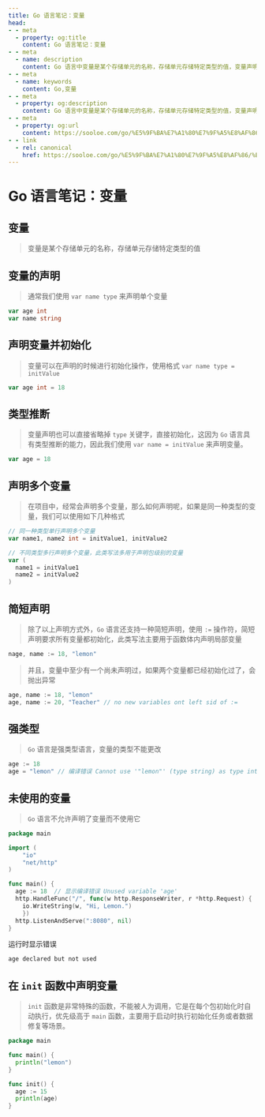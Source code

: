 ```yaml
---
title: Go 语言笔记：变量
head:
- - meta
  - property: og:title
    content: Go 语言笔记：变量
- - meta
  - name: description
    content: Go 语言中变量是某个存储单元的名称，存储单元存储特定类型的值，变量声明、初始化、使用及类型推断
- - meta
  - name: keywords
    content: Go,变量
- - meta
  - property: og:description
    content: Go 语言中变量是某个存储单元的名称，存储单元存储特定类型的值，变量声明、初始化、使用及类型推断
- - meta
  - property: og:url
    content: https://sooloe.com/go/%E5%9F%BA%E7%A1%80%E7%9F%A5%E8%AF%86/%E5%8F%98%E9%87%8F
- - link
  - rel: canonical
    href: https://sooloe.com/go/%E5%9F%BA%E7%A1%80%E7%9F%A5%E8%AF%86/%E5%8F%98%E9%87%8F
---
```

  
# Go 语言笔记：变量

## 变量

> 变量是某个存储单元的名称，存储单元存储特定类型的值

  

## 变量的声明

> 通常我们使用 `var name type` 来声明单个变量

```go
var age int
var name string
```

  

## 声明变量并初始化

> 变量可以在声明的时候进行初始化操作，使用格式 `var name type = initValue`

 ```go
var age int = 18
 ```

  

## 类型推断

> 变量声明也可以直接省略掉 `type`  关键字，直接初始化，这因为 `Go` 语言具有类型推断的能力，因此我们使用 `var name = initValue` 来声明变量。

```go
var age = 18
```

   

## 声明多个变量

> 在项目中，经常会声明多个变量，那么如何声明呢，如果是同一种类型的变量，我们可以使用如下几种格式

```go
// 同一种类型单行声明多个变量
var name1, name2 int = initValue1, initValue2

// 不同类型多行声明多个变量，此类写法多用于声明包级别的变量
var (
  name1 = initValue1
  name2 = initValue2
)
```

   

## 简短声明

> 除了以上声明方式外，`Go` 语言还支持一种简短声明，使用 `:=` 操作符，简短声明要求所有变量都初始化，此类写法主要用于函数体内声明局部变量

```go
nage, name := 18, "lemon"
```

> 并且，变量中至少有一个尚未声明过，如果两个变量都已经初始化过了，会抛出异常

```go
age, name := 18, "lemon"
age, name := 20, "Teacher" // no new variables ont left sid of :=
```

  

## 强类型

> `Go` 语言是强类型语言，变量的类型不能更改

```go
age := 18
age = "lemon" // 编译错误 Cannot use '"lemon"' (type string) as type int 
```

  

## 未使用的变量

> `Go` 语言不允许声明了变量而不使用它

```go
package main

import (
	"io"
	"net/http"
)

func main() {
  age := 18  // 显示编译错误 Unused variable 'age' 
  http.HandleFunc("/", func(w http.ResponseWriter, r *http.Request) {
    io.WriteString(w, "Hi, Lemon.")
	})
  http.ListenAndServe(":8080", nil)
}
```

运行时显示错误

```go
age declared but not used
```

## 在 `init` 函数中声明变量

> `init` 函数是非常特殊的函数，不能被人为调用，它是在每个包初始化时自动执行，优先级高于 `main` 函数，主要用于启动时执行初始化任务或者数据修复等场景。

```go
package main

func main() {
  println("lemon")
}

func init() {
  age := 15
  println(age)
}
```

